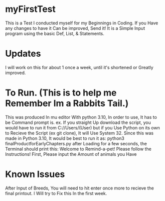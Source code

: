 # myFirstTest
This is a Test I conducted myself for my Beginnings in Coding.
If you Have any changes to have it Can be improved, Send it!
It is a Simple Input program using the basic Def, List, & Statements.

# Updates
I will work on this for about 1 once a week, until it's shortened or Greatly improved.


# To Run. (This is to help me Remember Im a Rabbits Tail.)
This was produced In mu editor With python 3.10, In order to use, It has to be Command prompt is. ex. If you straight Up download the script, you would have to run it from C://Users/(User) but if you Use Python on its own to Recieve the Script (ex git clone), It will Use System 32.
Since this was made in Python 3.10, It would be best to run it as:
python3 finalProductforEarlyChapters.py
after Loading for a few seconds, the Terminal should print this:
  Welcome to Remind-a-pet! Please follow the Instructions!
  First, Please input the Amount of animals you Have
  
  # Known Issues
  After Input of Breeds, You will need to hit enter once more to recieve the final printout. I Will try to Fix this In the first week.
